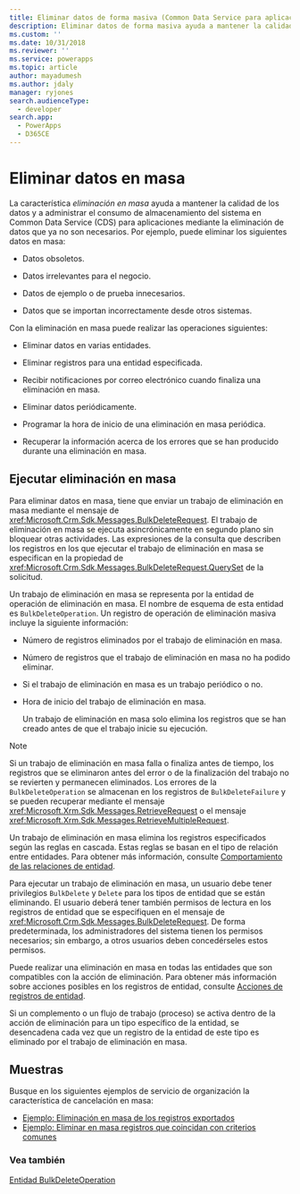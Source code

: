 ```yaml
---
title: Eliminar datos de forma masiva (Common Data Service para aplicaciones) | Microsoft Docs
description: Eliminar datos de forma masiva ayuda a mantener la calidad de los datos y a administrar el consumo de almacenamiento del sistema eliminando los datos que ya no son necesarios.
ms.custom: ''
ms.date: 10/31/2018
ms.reviewer: ''
ms.service: powerapps
ms.topic: article
author: mayadumesh
ms.author: jdaly
manager: ryjones
search.audienceType:
  - developer
search.app:
  - PowerApps
  - D365CE
---
```

# <a name="delete-data-in-bulk"></a>Eliminar datos en masa

La característica *eliminación en masa* ayuda a mantener la calidad de los datos y a administrar el consumo de almacenamiento del sistema en Common Data Service (CDS) para aplicaciones mediante la eliminación de datos que ya no son necesarios. Por ejemplo, puede eliminar los siguientes datos en masa:  
  
- Datos obsoletos.  
  
- Datos irrelevantes para el negocio.  
  
- Datos de ejemplo o de prueba innecesarios.  
  
- Datos que se importan incorrectamente desde otros sistemas.  
  
Con la eliminación en masa puede realizar las operaciones siguientes:  
  
- Eliminar datos en varias entidades.  
  
- Eliminar registros para una entidad especificada.  
  
- Recibir notificaciones por correo electrónico cuando finaliza una eliminación en masa.  
  
- Eliminar datos periódicamente.  
  
- Programar la hora de inicio de una eliminación en masa periódica.  
  
- Recuperar la información acerca de los errores que se han producido durante una eliminación en masa.  
  
## <a name="run-bulk-delete"></a>Ejecutar eliminación en masa

Para eliminar datos en masa, tiene que enviar un trabajo de eliminación en masa mediante el mensaje de <xref:Microsoft.Crm.Sdk.Messages.BulkDeleteRequest>. El trabajo de eliminación en masa se ejecuta asincrónicamente en segundo plano sin bloquear otras actividades. Las expresiones de la consulta que describen los registros en los que ejecutar el trabajo de eliminación en masa se especifican en la propiedad de <xref:Microsoft.Crm.Sdk.Messages.BulkDeleteRequest.QuerySet> de la solicitud.  
  
 Un trabajo de eliminación en masa se representa por la entidad de operación de eliminación en masa. El nombre de esquema de esta entidad es `BulkDeleteOperation`. Un registro de operación de eliminación masiva incluye la siguiente información:  
  
- Número de registros eliminados por el trabajo de eliminación en masa.  
  
- Número de registros que el trabajo de eliminación en masa no ha podido eliminar.  
  
- Si el trabajo de eliminación en masa es un trabajo periódico o no.  
  
- Hora de inicio del trabajo de eliminación en masa.  
  
  Un trabajo de eliminación en masa solo elimina los registros que se han creado antes de que el trabajo inicie su ejecución.  
  
> [!NOTE]
>  Si un trabajo de eliminación en masa falla o finaliza antes de tiempo, los registros que se eliminaron antes del error o de la finalización del trabajo no se revierten y permanecen eliminados. Los errores de la `BulkDeleteOperation` se almacenan en los registros de `BulkDeleteFailure` y se pueden recuperar mediante el mensaje <xref:Microsoft.Xrm.Sdk.Messages.RetrieveRequest> o el mensaje <xref:Microsoft.Xrm.Sdk.Messages.RetrieveMultipleRequest>.  
  
 Un trabajo de eliminación en masa elimina los registros especificados según las reglas en cascada. Estas reglas se basan en el tipo de relación entre entidades. Para obtener más información, consulte [Comportamiento de las relaciones de entidad](/dynamics365/customer-engagement/developer/entity-relationship-behavior).  
  
 Para ejecutar un trabajo de eliminación en masa, un usuario debe tener privilegios `BulkDelete` y `Delete` para los tipos de entidad que se están eliminando. El usuario deberá tener también permisos de lectura en los registros de entidad que se especifiquen en el mensaje de <xref:Microsoft.Crm.Sdk.Messages.BulkDeleteRequest>. De forma predeterminada, los administradores del sistema tienen los permisos necesarios; sin embargo, a otros usuarios deben concedérseles estos permisos.  
  
 Puede realizar una eliminación en masa en todas las entidades que son compatibles con la acción de eliminación. Para obtener más información sobre acciones posibles en los registros de entidad, consulte [Acciones de registros de entidad](/dynamics365/customer-engagement/developer/introduction-entities#ActionsOnEntityRecords).  
  
 Si un complemento o un flujo de trabajo (proceso) se activa dentro de la acción de eliminación para un tipo específico de la entidad, se desencadena cada vez que un registro de la entidad de este tipo es eliminado por el trabajo de eliminación en masa.  
  
## <a name="samples"></a>Muestras

Busque en los siguientes ejemplos de servicio de organización la característica de cancelación en masa:

- [Ejemplo: Eliminación en masa de los registros exportados](org-service/samples/bulk-delete-exported-records.md)   
- [Ejemplo: Eliminar en masa registros que coincidan con criterios comunes](org-service/samples/bulk-delete-records-match-common-criteria.md)

### <a name="see-also"></a>Vea también

[Entidad BulkDeleteOperation](reference/entities/bulkdeleteoperation.md)